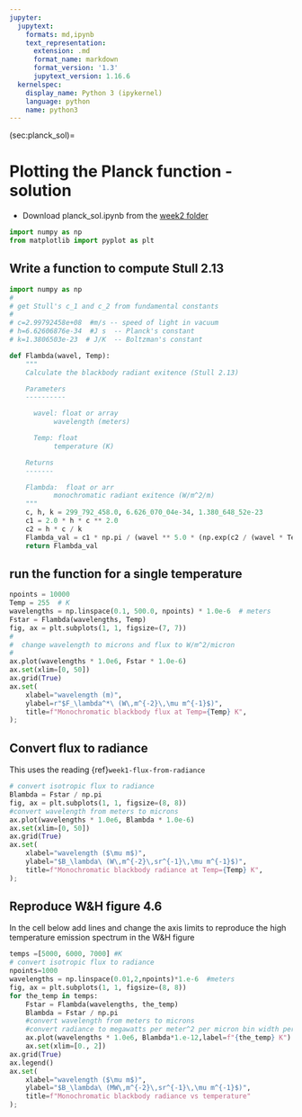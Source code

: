 ```yaml
---
jupyter:
  jupytext:
    formats: md,ipynb
    text_representation:
      extension: .md
      format_name: markdown
      format_version: '1.3'
      jupytext_version: 1.16.6
  kernelspec:
    display_name: Python 3 (ipykernel)
    language: python
    name: python3
---
```


(sec:planck_sol)=
# Plotting the Planck function - solution


- Download planck_sol.ipynb from the [week2 folder](https://www.dropbox.com/scl/fo/25w66p7nimcsm04dr1ce9/AOzTXQwlajVjByVQ7xWlgcA?rlkey=aup2jh41qqaposch0pn1fx0ed&st=n7iwqqem&dl=0) 

```python
import numpy as np
from matplotlib import pyplot as plt
```

## Write a function to compute Stull 2.13

```python
import numpy as np
#
# get Stull's c_1 and c_2 from fundamental constants
#
# c=2.99792458e+08  #m/s -- speed of light in vacuum
# h=6.62606876e-34  #J s  -- Planck's constant
# k=1.3806503e-23  # J/K  -- Boltzman's constant

def Flambda(wavel, Temp):
    """
    Calculate the blackbody radiant exitence (Stull 2.13)

    Parameters
    ----------

      wavel: float or array
           wavelength (meters)

      Temp: float
           temperature (K)

    Returns
    -------

    Flambda:  float or arr
           monochromatic radiant exitence (W/m^2/m)
    """
    c, h, k = 299_792_458.0, 6.626_070_04e-34, 1.380_648_52e-23
    c1 = 2.0 * h * c ** 2.0
    c2 = h * c / k
    Flambda_val = c1 * np.pi / (wavel ** 5.0 * (np.exp(c2 / (wavel * Temp)) - 1))
    return Flambda_val
```

## run the function for a single temperature

```python
npoints = 10000
Temp = 255  # K
wavelengths = np.linspace(0.1, 500.0, npoints) * 1.0e-6  # meters
Fstar = Flambda(wavelengths, Temp)
fig, ax = plt.subplots(1, 1, figsize=(7, 7))
#
#  change wavelength to microns and flux to W/m^2/micron
#
ax.plot(wavelengths * 1.0e6, Fstar * 1.0e-6)
ax.set(xlim=[0, 50])
ax.grid(True)
ax.set(
    xlabel="wavelength (m)",
    ylabel=r"$F_\lambda^*\ (W\,m^{-2}\,\mu m^{-1}$)",
    title=f"Monochromatic blackbody flux at Temp={Temp} K",
);
```

## Convert flux to radiance

This uses the reading {ref}`week1-flux-from-radiance`

```python
# convert isotropic flux to radiance
Blambda = Fstar / np.pi
fig, ax = plt.subplots(1, 1, figsize=(8, 8))
#convert wavelength from meters to microns
ax.plot(wavelengths * 1.0e6, Blambda * 1.0e-6)
ax.set(xlim=[0, 50])
ax.grid(True)
ax.set(
    xlabel="wavelength ($\mu m$)",
    ylabel="$B_\lambda\ (W\,m^{-2}\,sr^{-1}\,\mu m^{-1}$)",
    title=f"Monochromatic blackbody radiance at Temp={Temp} K",
);
```

## Reproduce W&H figure 4.6

In the cell below add lines and change the axis limits to reproduce the high temperature emission spectrum in the W&H figure

```python
temps =[5000, 6000, 7000] #K
# convert isotropic flux to radiance
npoints=1000
wavelengths = np.linspace(0.01,2,npoints)*1.e-6  #meters
fig, ax = plt.subplots(1, 1, figsize=(8, 8))
for the_temp in temps:
    Fstar = Flambda(wavelengths, the_temp)
    Blambda = Fstar / np.pi
    #convert wavelength from meters to microns
    #convert radiance to megawatts per meter^2 per micron bin width per sr
    ax.plot(wavelengths * 1.0e6, Blambda*1.e-12,label=f"{the_temp} K")
    ax.set(xlim=[0., 2])
ax.grid(True)
ax.legend()
ax.set(
    xlabel="wavelength ($\mu m$)",
    ylabel="$B_\lambda\ (MW\,m^{-2}\,sr^{-1}\,\mu m^{-1}$)",
    title=f"Monochromatic blackbody radiance vs temperature"
);
```

```python

```
